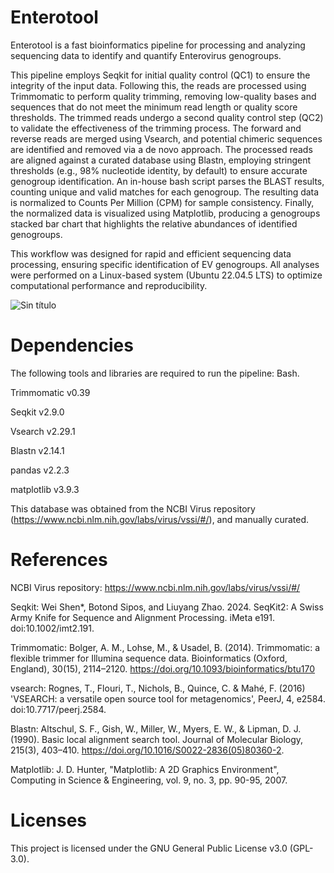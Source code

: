 # Enterotool

Enterotool is a fast bioinformatics pipeline for processing and analyzing sequencing data to identify and quantify Enterovirus genogroups.

This pipeline employs Seqkit for initial quality control (QC1) to ensure the integrity of the input data. Following this, the reads are processed using Trimmomatic to perform quality trimming, removing low-quality bases and sequences that do not meet the minimum read length or quality score thresholds. The trimmed reads undergo a second quality control step (QC2) to validate the effectiveness of the trimming process. The forward and reverse reads are merged using Vsearch, and potential chimeric sequences are identified and removed via a de novo approach. The processed reads are aligned against a curated database using Blastn, employing stringent thresholds (e.g., 98% nucleotide identity, by default) to ensure accurate genogroup identification. An in-house bash script parses the BLAST results, counting unique and valid matches for each genogroup. The resulting data is normalized to Counts Per Million (CPM) for sample consistency. Finally, the normalized data is visualized using Matplotlib, producing a genogroups stacked bar chart that highlights the relative abundances of identified genogroups.

This workflow was designed for rapid and efficient sequencing data processing, ensuring specific identification of EV genogroups. All analyses were performed on a Linux-based system (Ubuntu 22.04.5 LTS) to optimize computational performance and reproducibility.

![Sin título](https://github.com/user-attachments/assets/5094931f-be2f-4f83-aaf9-fca1707bd68f)

# Dependencies

The following tools and libraries are required to run the pipeline:
Bash.

Trimmomatic v0.39

Seqkit v2.9.0

Vsearch v2.29.1

Blastn v2.14.1

pandas v2.2.3

matplotlib v3.9.3

This database was obtained from the NCBI Virus repository (https://www.ncbi.nlm.nih.gov/labs/virus/vssi/#/), and manually curated.

# References

NCBI Virus repository: https://www.ncbi.nlm.nih.gov/labs/virus/vssi/#/

Seqkit:
Wei Shen\*, Botond Sipos, and Liuyang Zhao. 2024. SeqKit2: A Swiss Army Knife for Sequence and Alignment Processing. iMeta e191. doi:10.1002/imt2.191.

Trimmomatic:
Bolger, A. M., Lohse, M., & Usadel, B. (2014). Trimmomatic: a flexible trimmer for Illumina sequence data. Bioinformatics (Oxford, England), 30(15), 2114–2120. https://doi.org/10.1093/bioinformatics/btu170

vsearch:
Rognes, T., Flouri, T., Nichols, B., Quince, C. & Mahé, F. (2016) 'VSEARCH: a versatile open source tool for metagenomics', PeerJ, 4, e2584. doi:10.7717/peerj.2584.

Blastn:
Altschul, S. F., Gish, W., Miller, W., Myers, E. W., & Lipman, D. J. (1990). Basic local alignment search tool. Journal of Molecular Biology, 215(3), 403–410. https://doi.org/10.1016/S0022-2836(05)80360-2.

Matplotlib:
J. D. Hunter, "Matplotlib: A 2D Graphics Environment", Computing in Science & Engineering, vol. 9, no. 3, pp. 90-95, 2007.

# Licenses

This project is licensed under the GNU General Public License v3.0 (GPL-3.0).

